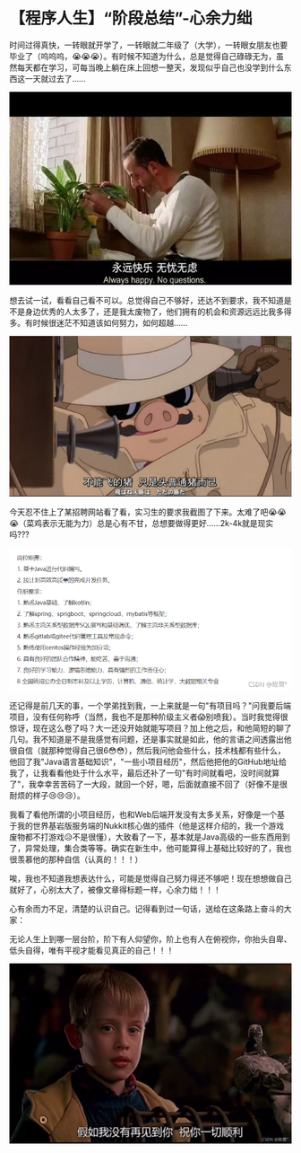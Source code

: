 # 【程序人生】“阶段总结”-心余力绌

时间过得真快，一转眼就开学了，一转眼就二年级了（大学），一转眼女朋友也要毕业了（呜呜呜，😭😭😭）。有时候不知道为什么，总是觉得自己碌碌无为，虽然每天都在学习，可每当晚上躺在床上回想一整天，发现似乎自己也没学到什么东西这一天就过去了......

![img](2021-09-07.assets/68bb835137a8f9be2b7e2d4b6e63d3da.jpeg)

想去试一试，看看自己看不可以。总觉得自己不够好，还达不到要求，我不知道是不是身边优秀的人太多了，还是我太废物了，他们拥有的机会和资源远远比我多得多。有时候很迷茫不知道该如何努力，如何超越......

![img](2021-09-07.assets/7c8f9621f51d8e701cfc18fe0ef2f3f4.jpeg)

今天忍不住上了某招聘网站看了看，实习生的要求我截图了下来。太难了吧😭😭😭（菜鸡表示无能为力）总是心有不甘，总想要做得更好......2k-4k就是现实吗???

![img](2021-09-07.assets/e6c929f9564f04744be1b5e5e717df8d.png)

还记得是前几天的事，一个学弟找到我，一上来就是一句"有项目吗？"问我要后端项目，没有任何称呼（当然，我也不是那种阶级主义者😱别喷我）。当时我觉得很惊讶，现在这么卷了吗？大一还没开始就能写项目？加上他之后，和他简短的聊了几句。我不知道是不是我感觉有问题，还是事实就是如此，他的言语之间透露出他很自信（就那种觉得自己很6😳😳），然后我问他会些什么，技术栈都有些什么，他回了我"Java语言基础知识"，"一些小项目经历"，然后他把他的GitHub地址给我了，让我看看他处于什么水平，最后还补了一句"有时间就看吧，没时间就算了"，我幸幸苦苦码了一大段，就回一个好，嗯，后面就直接不回了（好像不是很耐烦的样子😢😢😢）。

我看了看他所谓的小项目经历，也和Web后端开发没有太多关系，好像是一个基于我的世界基岩版服务端的Nukkit核心做的插件（他是这样介绍的，我一个游戏废物都不打游戏😥不是很懂），大致看了一下，基本就是Java高级的一些东西用到了，异常处理，集合类等等。确实在新生中，他可能算得上基础比较好的了，我也很羡慕他的那种自信（认真的！！！）

唉，我也不知道我想表达什么，可能是觉得自己努力得还不够吧！现在想想做自己就好了，心别太大了，被像文章得标题一样，心余力绌！！！

心有余而力不足，清楚的认识自己。记得看到过一句话，送给在这条路上奋斗的大家：

无论人生上到哪一层台阶，阶下有人仰望你，阶上也有人在俯视你，你抬头自卑、低头自得，唯有平视才能看见真正的自己！！！

![img](2021-09-07.assets/e4031c1082b59a33f07fb5cf072d2850.png)